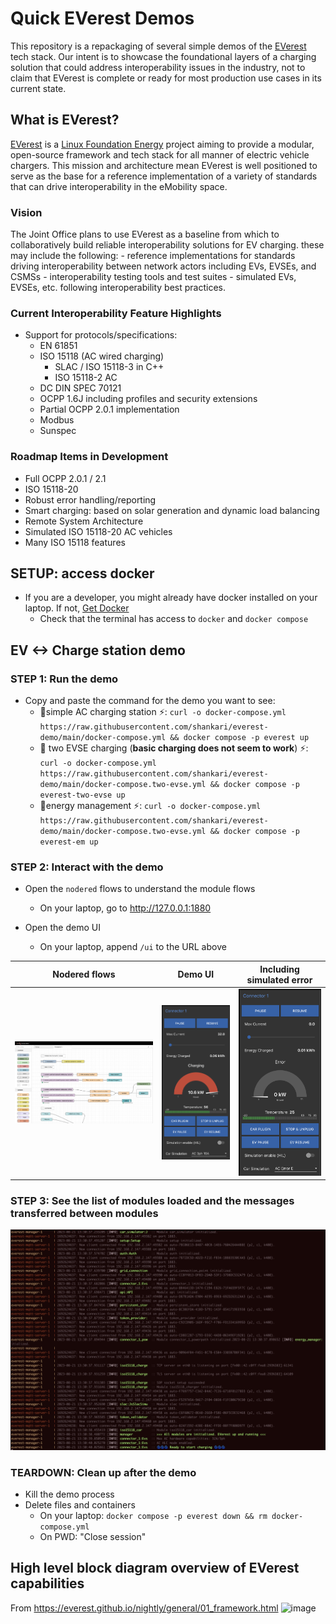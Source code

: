# Quick EVerest Demos

This repository is a repackaging of several simple demos of the [EVerest](https://lfenergy.org/projects/everest/) tech stack. Our intent is to showcase the foundational layers of a charging solution that could address interoperability issues in the industry, not to claim that EVerest is complete or ready for most production use cases in its current state.

## What is EVerest?
[EVerest](https://lfenergy.org/projects/everest/) is a [Linux Foundation Energy](https://lfenergy.org/) project aiming to provide a modular, open-source framework and tech stack for all manner of electric vehicle chargers. This mission and architecture mean EVerest is well positioned to serve as the base for a reference implementation of a variety of standards that can drive interoperability in the eMobility space.

### Vision
The Joint Office plans to use EVerest as a baseline from which to collaboratively build reliable interoperability solutions for EV charging. these may include the following:
    - reference implementations for standards driving interoperability between network actors including EVs, EVSEs, and CSMSs
    - interoperability testing tools and test suites
    - simulated EVs, EVSEs, etc. following interoperability best practices.

### Current Interoperability Feature Highlights
- Support for protocols/specifications:
    - EN 61851
    - ISO 15118 (AC wired charging)
        - SLAC / ISO 15118-3 in C++
        - ISO 15118-2 AC
    - DC DIN SPEC 70121
    - OCPP 1.6J including profiles and security extensions
    - Partial OCPP 2.0.1 implementation
    - Modbus
    - Sunspec

### Roadmap Items in Development
- Full OCPP 2.0.1 / 2.1
- ISO 15118-20
- Robust error handling/reporting
- Smart charging: based on solar generation and dynamic load balancing
- Remote System Architecture
- Simulated ISO 15118-20 AC vehicles
- Many ISO 15118 features


## SETUP: access docker

- If you are a developer, you might already have docker installed on your laptop. If not, [Get Docker](https://docs.docker.com/get-docker/)
    - Check that the terminal has access to `docker` and `docker compose`
 
## EV <-> Charge station demo

### STEP 1: Run the demo
- Copy and paste the command for the demo you want to see:
    - 🚨simple AC charging station ⚡: `curl -o docker-compose.yml https://raw.githubusercontent.com/shankari/everest-demo/main/docker-compose.yml && docker compose -p everest up`
    - 🚨 two EVSE charging (**basic charging does not seem to work**) ⚡: `curl -o docker-compose.yml https://raw.githubusercontent.com/shankari/everest-demo/main/docker-compose.two-evse.yml && docker compose -p everest-two-evse up`
    - 🚨energy management ⚡: `curl -o docker-compose.yml https://raw.githubusercontent.com/shankari/everest-demo/main/docker-compose.two-evse.yml && docker compose -p everest-em up`

### STEP 2: Interact with the demo
- Open the `nodered` flows to understand the module flows
    - On your laptop, go to http://127.0.0.1:1880

- Open the demo UI
    - On your laptop, append `/ui` to the URL above

| Nodered flows | Demo UI | Including simulated error |
 |-------|--------|------|
 | ![nodered flows](img/node-red-example.png) | ![demo UI](img/charging-ui.png) | ![including simulated error](img/including-simulated-error.png) |
 

### STEP 3: See the list of modules loaded and the messages transferred between modules
![Simple AC charging station log screenshot](img/simple_ac_charging_station.png)

### TEARDOWN: Clean up after the demo
- Kill the demo process
- Delete files and containers
  - On your laptop: `docker compose -p everest down && rm docker-compose.yml`
  - On PWD: "Close session"

## High level block diagram overview of EVerest capabilities
From https://everest.github.io/nightly/general/01_framework.html
![image](https://everest.github.io/nightly/_images/quick-start-high-level-1.png)
